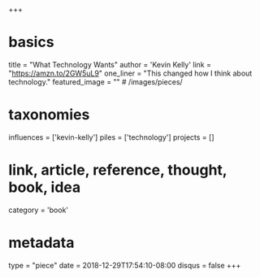 +++
# basics
title     		 = "What Technology Wants"
author    		 = 'Kevin Kelly'
link      		 = "https://amzn.to/2GW5uL9"
one_liner 		 = "This changed how I think about technology."
featured_image = "" # /images/pieces/

# taxonomies
influences		 = ['kevin-kelly']
piles     		 = ['technology']
projects			 = []

# link, article, reference, thought, book, idea
category  		 = 'book'

# metadata
type	    		 = "piece"
date      		 = 2018-12-29T17:54:10-08:00
disqus    		 = false
+++

